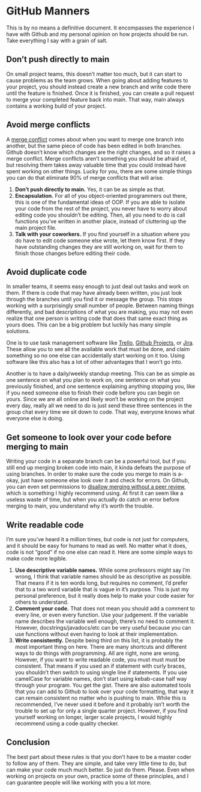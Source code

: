 # GitHub Manners

This is by no means a definitive document. It encompasses the experience I have with Github and my personal opinion on how projects should be run. Take everything I say with a grain of salt.

## Don’t push directly to main

On small project teams, this doesn’t matter too much, but it can start to cause problems as the team grows. When going about adding features to your project, you should instead create a new branch and write code there until the feature is finished. Once it is finished, you can create a pull request to merge your completed feature back into main. That way, main always contains a working build of your project.

## Avoid merge conflicts

A [merge conflict](https://docs.github.com/en/free-pro-team@latest/github/collaborating-with-issues-and-pull-requests/about-merge-conflicts) comes about when you want to merge one branch into another, but the same piece of code has been edited in both branches. Github doesn’t know which changes are the right changes, and so it raises a merge conflict. Merge conflicts aren’t something you should be afraid of, but resolving them takes away valuable time that you could instead have spent working on other things. Lucky for you, there are some simple things you can do that eliminate 90% of merge conflicts that will arise.

1. **Don’t push directly to main.** Yes, it can be as simple as that.
2. **Encapsulation.** For all of you object-oriented programmers out there, this is one of the fundamental ideas of OOP. If you are able to isolate your code from the rest of the project, you never have to worry about editing code you shouldn’t be editing. Then, all you need to do is call functions you’ve written in another place, instead of cluttering up the main project file.
3. **Talk with your coworkers.** If you find yourself in a situation where you do have to edit code someone else wrote, let them know first. If they have outstanding changes they are still working on, wait for them to finish those changes before editing their code.

## Avoid duplicate code

In smaller teams, it seems easy enough to just deal out tasks and work on them. If there is code that may have already been written, you just look through the branches until you find it or message the group. This stops working with a surprisingly small number of people. Between naming things differently, and bad descriptions of what you are making, you may not even realize that one person is writing code that does that same exact thing as yours does. This can be a big problem but luckily has many simple solutions.

One is to use task management software like [Trello](https://trello.com), [Github Projects](https://docs.github.com/en/free-pro-team@latest/github/managing-your-work-on-github/about-project-boards), or [Jira](https://www.atlassian.com/software/jira). These allow you to see all the available work that must be done, and claim something so no one else can accidentally start working on it too. Using software like this also has a lot of other advantages that I won’t go into.

Another is to have a daily/weekly standup meeting. This can be as simple as one sentence on what you plan to work on, one sentence on what you previously finished, and one sentence explaining anything stopping you, like if you need someone else to finish their code before you can begin on yours. Since we are all online and likely won’t be working on the project every day, really all we need to do is just send these three sentences in the group chat every time we sit down to code. That way, everyone knows what everyone else is doing.

## Get someone to look over your code before merging to main

Writing your code in a separate branch can be a powerful tool, but if you still end up merging broken code into main, it kinda defeats the purpose of using branches. In order to make sure the code you merge to main is a-okay, just have someone else look over it and check for errors. On Github, you can even set permissions to [disallow merging without a peer review](https://docs.github.com/en/free-pro-team@latest/github/collaborating-with-issues-and-pull-requests/about-pull-request-reviews#required-reviews), which is something I highly recommend using. At first it can seem like a useless waste of time, but when you actually do catch an error before merging to main, you understand why it’s worth the trouble.

## Write readable code

I’m sure you’ve heard it a million times, but code is not just for computers, and it should be easy for humans to read as well. No matter what it does, code is not “good” if no one else can read it. Here are some simple ways to make code more legible.

1. **Use descriptive variable names.** While some professors might say I’m wrong, I think that variable names should be as descriptive as possible. That means if it is ten words long, but requires no comment, I’d prefer that to a two word variable that is vague in it’s purpose. This is just my personal preference, but it really does help to make your code easier for others to understand.
2. **Comment your code.** That does not mean you should add a comment to every line, or even every function. Use your judgement. If the variable name describes the variable well enough, there’s no need to comment it. However, docstrings/javadocs/etc can be very useful because you can use functions without even having to look at their implementation.
3. **Write consistently.** Despite being third on this list, it is probably the most important thing on here. There are many shortcuts and different ways to do things with programming. All are right, none are wrong. However, if you want to write readable code, you must must must be consistent. That means if you used an if statement with curly braces, you shouldn’t then switch to using single line if statements. If you use camelCase for variable names, don’t start using kebab-case half way through your program. You get the gist. There are also automated tools that you can add to Github to look over your code formatting, that way it can remain consistent no matter who is pushing to main. While this is recommended, I’ve never used it before and it probably isn’t worth the trouble to set up for only a single quarter project. However, if you find yourself working on longer, larger scale projects, I would highly recommend using a code quality checker.

## Conclusion

The best part about these rules is that you don’t have to be a master coder to follow any of them. They are simple, and take very little time to do, but can make your code much much better. So just do them. Please. Even when working on projects on your own, practice some of these principles, and I can guarantee people will like working with you a lot more.
